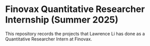# Finovax Quantitative Researcher Internship (Summer 2025)
This repository records the projects that Lawrence Li has done as a Quantitative Researcher Intern at Finovax.